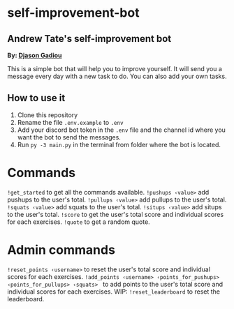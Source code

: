 # self-improvement-bot
## Andrew Tate's self-improvement bot
**By: [Djason Gadiou](https://github.com/Magicred-1/)**

This is a simple bot that will help you to improve yourself. It will send you a message every day with a new task to do. You can also add your own tasks.

## How to use it

1. Clone this repository
2. Rename the file `.env.example` to `.env`
3. Add your discord bot token in the `.env` file and the channel id where you want the bot to send the messages.
4. Run `py -3 main.py` in the terminal from folder where the bot is located.

# Commands
`!get_started` to get all the commands available.
`!pushups ‹value>` add pushups to the user's total.
`!pullups ‹value>` add pullups to the user's total.
`!squats ‹value>` add squats to the user's total.
`!situps ‹value>` add situps to the user's total.
`!score` to get the user's total score and individual scores for each exercises.
`!quote` to get a random quote.

# Admin commands
`!reset_points ‹username>` to reset the user's total score and individual scores for each exercises.
`!add_points ‹username> ‹points_for_pushups> ‹points_for_pullups> ‹squats> ` to add points to the user's total score and individual scores for each exercises.
WIP: `!reset_leaderboard` to reset the leaderboard.
